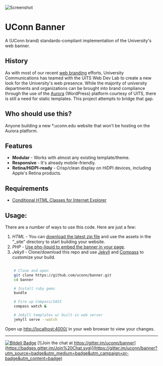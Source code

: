 ![Screenshot](http://brand.uconn.edu/wp-content/uploads/sites/1060/2015/01/web-page-content-align.jpg)


# UConn Banner
A (UConn brand) standards-compliant implementation of the University's web banner. 


## History
As with most of our recent [web branding](http://brand.uconn.edu/standards/web/) efforts, University Communications has teamed with the UITS Web Dev Lab to create a new look for the University's web presence. While the majority of university departments and organizations can be brought into brand compliance through the use of the [Aurora](http://aurora.uconn.edu/) (WordPress) platform courtesy of UITS, there is still a need for static templates. This project attempts to bridge that gap.

## Who should use this?
Anyone building a new *.uconn.edu website that won't be hosting on the Aurora platform. 

## Features
* **Modular** - Works with almost any existing template/theme.
* **Responsive** - It's already mobile-friendly.
* **Retina/HiDPI-ready** - Crisp/clean display on HiDPI devices, including Apple's Retina products.

## Requirements

* [Conditional HTML Classes for Internet Explorer](http://www.paulirish.com/2008/conditional-stylesheets-vs-css-hacks-answer-neither/)


## Usage:
There are a number of ways to use this code. Here are just a few:

1. *HTML* - You can [download the latest zip file](https://github.com/uconn/banner/archive/master.zip) and use the assets in the "_site" directory to start building your website.
2. *PHP* - [Use php-liquid to embed the banner in your page](https://github.com/uconn/banner/wiki/Banner-rendering-with-PHP).
3. *Jekyll* - Clone/download this repo and use [Jekyll](http://jekyllrb.com/) and [Compass](http://compass-style.org/) to customize your build.

```bash
	
	# Clone and open
	git clone https://github.com/uconn/banner.git
	cd banner

	# Install ruby gems
	bundle

	# Fire up Compass/SASS
	compass watch &

	# Jekyll templates w/ built-in web server
	jekyll serve --watch
```
Open up [http://localhost:4000/](http://localhost:4000/) in your web browser to view your changes.


___

[![Bitdeli Badge](https://d2weczhvl823v0.cloudfront.net/uconn/banner/trend.png)](https://bitdeli.com/free "Bitdeli Badge")
[![Join the chat at https://gitter.im/uconn/banner](https://badges.gitter.im/Join%20Chat.svg)](https://gitter.im/uconn/banner?utm_source=badge&utm_medium=badge&utm_campaign=pr-badge&utm_content=badge)
